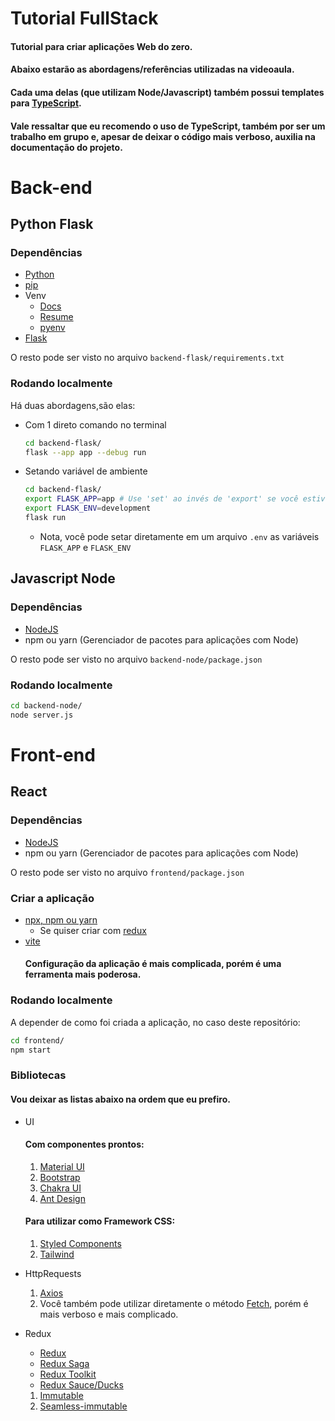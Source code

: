 # Tutorial FullStack

#### Tutorial para criar aplicações Web do zero.

#### Abaixo estarão as abordagens/referências utilizadas na videoaula.

#### Cada uma delas (que utilizam Node/Javascript) também possui templates para [**TypeScript**](https://www.typescriptlang.org/).

#### Vale ressaltar que eu recomendo o uso de TypeScript, também por ser um trabalho em grupo e, apesar de deixar o código mais verboso, auxilia na documentação do projeto.

# Back-end

## Python Flask

### Dependências

- [Python](https://www.python.org/downloads/)
- [pip](https://pip.pypa.io/en/stable/installing/)
- Venv
  - [Docs](https://docs.python.org/3/library/venv.html)
  - [Resume](https://packaging.python.org/en/latest/tutorials/installing-packages/#creating-and-using-virtual-environments)
  - [pyenv](https://github.com/pyenv/pyenv#readme)
- [Flask](https://flask.palletsprojects.com/en/2.2.x/installation/#install-flask)

O resto pode ser visto no arquivo `backend-flask/requirements.txt`

### Rodando localmente

Há duas abordagens,são elas:

- Com 1 direto comando no terminal
  ```sh
  cd backend-flask/
  flask --app app --debug run
  ```
- Setando variável de ambiente
  ```sh
  cd backend-flask/
  export FLASK_APP=app # Use 'set' ao invés de 'export' se você estiver usando Windows
  export FLASK_ENV=development
  flask run
  ```
  - Nota, você pode setar diretamente em um arquivo `.env` as variáveis `FLASK_APP` e `FLASK_ENV`

## Javascript Node

### Dependências

- [NodeJS](https://nodejs.org/en/download/)
- npm ou yarn (Gerenciador de pacotes para aplicações com Node)

O resto pode ser visto no arquivo `backend-node/package.json`

### Rodando localmente

```sh
cd backend-node/
node server.js
```

# Front-end

## React

### Dependências

- [NodeJS](https://nodejs.org/en/download/)
- npm ou yarn (Gerenciador de pacotes para aplicações com Node)

O resto pode ser visto no arquivo `frontend/package.json`

### Criar a aplicação

- [npx, npm ou yarn](https://create-react-app.dev/docs/getting-started)
  - Se quiser criar com [redux](https://react-redux.js.org/introduction/getting-started#using-create-react-app)
- [vite](https://vitejs.dev/guide/#trying-vite-online)
  #### Configuração da aplicação é mais complicada, porém é uma ferramenta mais poderosa.

### Rodando localmente

A depender de como foi criada a aplicação, no caso deste repositório:

```sh
cd frontend/
npm start
```

### Bibliotecas

#### Vou deixar as listas abaixo na ordem que eu prefiro.

- UI

  #### Com componentes prontos:

  1. [Material UI](https://mui.com/material-ui/getting-started/installation/)
  2. [Bootstrap](https://react-bootstrap.github.io/getting-started/introduction)
  3. [Chakra UI](https://chakra-ui.com/docs/getting-started)
  4. [Ant Design](https://ant.design/docs/react/introduce)

  #### Para utilizar como Framework CSS:

  1. [Styled Components](https://styled-components.com/)
  2. [Tailwind](https://tailwindcss.com/docs/installation)

- HttpRequests

  1. [Axios](https://www.npmjs.com/package/axios#installing)
  2. Você também pode utilizar diretamente o método [Fetch](https://developer.mozilla.org/pt-BR/docs/Web/API/Fetch_API/Using_Fetch), porém é mais verboso e mais complicado.

- Redux
  - [Redux](https://redux.js.org/introduction/getting-started)
  - [Redux Saga](https://redux-saga.js.org/docs/introduction/GettingStarted)
  - [Redux Toolkit](https://redux-toolkit.js.org/introduction/getting-started)
  - [Redux Sauce/Ducks](https://github.com/jkeam/reduxsauce#readme)
  1. [Immutable](https://immutable-js.com/#getting-started)
  2. [Seamless-immutable](https://github.com/rtfeldman/seamless-immutable#readme)
